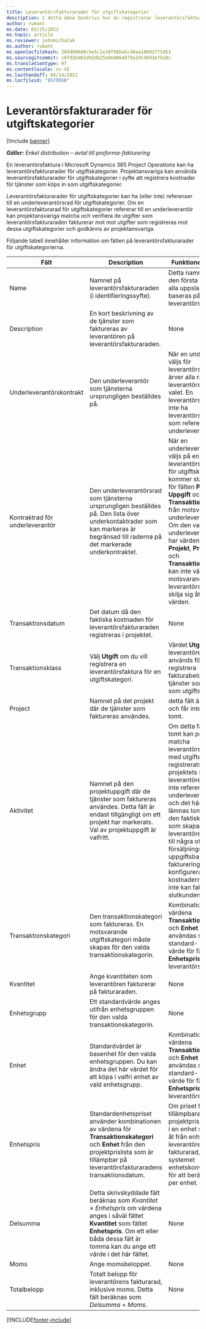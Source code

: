 ```yaml
---
title: Leverantörsfakturarader för utgiftskategorier
description: I detta ämne beskrivs hur du registrerar leverantörsfakturarader för utgiftskategorier.
author: rumant
ms.date: 03/25/2022
ms.topic: article
ms.reviewer: johnmichalak
ms.author: rumant
ms.openlocfilehash: 209460680c9e5c2e39f98ba5c48aa18992775db1
ms.sourcegitcommit: c0792bd65d92db25e0e8864879a19c4b93efb10c
ms.translationtype: HT
ms.contentlocale: sv-SE
ms.lasthandoff: 04/14/2022
ms.locfileid: "8579558"
---
```

# <a name="vendor-invoice-lines-for-expense-categories"></a>Leverantörsfakturarader för utgiftskategorier

[!include [banner](../../includes/dataverse-preview.md)]

_**Gäller:** Enkel distribution – avtal till proforma-fakturering_

En leverantörsfaktura i Microsoft Dynamics 365 Project Operations kan ha leverantörsfakturarader för utgiftskategorier. Projektansvariga kan använda leverantörsfakturarader för utgiftskategorier i syfte att registrera kostnader för tjänster som köps in som utgiftskategorier.

Leverantörsfakturarader för utgiftskategorier kan ha (eller inte) referenser till en underleverantörsrad för utgiftskategorier. Om en leverantörsfakturarad för utgiftskategorier refererar till en underleverantör kan projektansvariga matcha och verifiera de utgifter som leverantörsfakturaraden fakturerar mot mot utgifter som registreras mot dessa utgiftskategorier och godkänns av projektansvariga.

Följande tabell innehåller information om fälten på leverantörsfakturarader för utgiftskategorierna.

| Fält | Description | Funktionellt påverkan |
| --- | --- | --- |
| Name | Namnet på leverantörsfakturaraden (i identifieringssyfte). | Detta namn visas som den första kolumnen i alla uppslag som baseras på leverantörsfakturarader. |
| Description | En kort beskrivning av de tjänster som faktureras av leverantören på leverantörsfakturaraden. | None |
| Underleverantörskontrakt | Den underleverantör som tjänsterna ursprungligen beställdes på. | När en underleverantör väljs för leverantörsfakturan ärver alla rader på leverantörsfakturan det valet. En leverantörsfaktura kan inte ha leverantörsfakturarader som refererar till olika underleverantörer. |
| Kontraktrad för underleverantör | Den underleverantörsrad som tjänsterna ursprungligen beställdes på. Den lista över underkontaktrader som kan markeras är begränsad till raderna på det markerade underkontraktet. | När en underleverantörsrad väljs på en leverantörsfakturarad för utgiftskategorier kommer standardvärden för fälten **Projekt**, **Uppgift** och **Transaktionskategori** från motsvarande fält på underleverantörsraden. Om den valda underleverantörsraden har värden i fälten **Projekt**, **Projektuppgift** och **Transaktionskategori** kan inte värdena för motsvarande fält på leverantörsfakturaraden skilja sig åt från dessa värden. |
| Transaktionsdatum | Det datum då den faktiska kostnaden för leverantörsfakturaraden registreras i projektet. |None |
| Transaktionsklass | Välj **Utgift** om du vill registrera en leverantörsfaktura för en utgiftskategori. | Värdet **Utgift** anger att leverantörens fakturarad används för att registrera fakturabeloppet för tjänster som köpts in som utgiftskategorier. |
| Project | Namnet på det projekt där de tjänster som faktureras användes. | detta fält är obligatoriskt och får inte lämnas tomt. |
| Aktivitet | Namnet på den projektuppgift där de tjänster som faktureras användes. Detta fält är endast tillgängligt om ett projekt har markerats. Val av projektuppgift är valfritt. | Om detta fält lämnas tomt kan projektledaren matcha leverantörsfakturaraden med utgifter som registrerats i någon av projektets uppgifter. Om leverantörens fakturarad inte refererar till en underleverantörsrad och det här fältet lämnas tomt, länkas inte den faktiska kostnaden som skapas av leverantörens fakturarad till några ofakturerade försäljningsvärden. Om uppgiftsbaserad fakturering har konfigurerats kanske kostnaderna i detta fall inte kan faktureras till slutkunden. |
| Transaktionskategori | Den transaktionskategori som faktureras. En motsvarande utgiftskategori måste skapas för den valda transaktionskategorin. | Kombinationen av värdena **Transaktionskategori** och **Enhet** kommer att användas som standard- eller beräknat värde för fältet **Enhetspris** på leverantörsfakturaraden. |
| Kvantitet | Ange kvantiteten som leverantören fakturerar på fakturaraden. |None|
| Enhetsgrupp | Ett standardvärde anges utifrån enhetsgruppen för den valda transaktionskategorin. | None |
| Enhet | Standardvärdet är basenhet för den valda enhetsgruppen. Du kan ändra det här värdet för att köpa i valfri enhet av vald enhetsgrupp. | Kombinationen av värdena **Transaktionskategori** och **Enhet** kommer att användas som standard- eller beräknat värde för fältet **Enhetspris** på leverantörsfakturaraden. |
| Enhetspris | Standardenhetspriset använder kombinationen av värdena för **Transaktionskategori** och **Enhet** från den projektprislista som är tillämpbar på leverantörsfakturaradens transaktionsdatum. | Om priset för den tillämpbara projektprislistan ställs in i en enhet som skiljer sig åt från enheten på leverantörens fakturarad, använder systemet enhetskonverteringen för att beräkna priset per enhet. |
| Delsumma | Detta skrivskyddade fält beräknas som *Kvantitet* &times; *Enhetspris* om värdena anges i såväl fältet **Kvantitet** som fältet **Enhetspris**. Om ett eller båda dessa fält är tomma kan du ange ett värde i det här fältet.| None |
| Moms | Ange momsbeloppet. | None |
| Totalbelopp | Totalt belopp för leverantörens fakturarad, inklusive moms. Detta fält beräknas som *Delsumma* + *Moms*. | None |

[!INCLUDE[footer-include](../../includes/footer-banner.md)]
